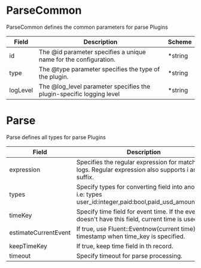# ParseCommon

ParseCommon defines the common parameters for parse Plugins


| Field | Description | Scheme |
| ----- | ----------- | ------ |
| id | The @id parameter specifies a unique name for the configuration. | *string |
| type | The @type parameter specifies the type of the plugin. | *string |
| logLevel | The @log_level parameter specifies the plugin-specific logging level | *string |
# Parse

Parse defines all types for parse Plugins


| Field | Description | Scheme |
| ----- | ----------- | ------ |
| expression | Specifies the regular expression for matching logs. Regular expression also supports i and m suffix. | *string |
| types | Specify types for converting field into another, i.e: types user_id:integer,paid:bool,paid_usd_amount:float | *string |
| timeKey | Specify time field for event time. If the event doesn't have this field, current time is used. | *string |
| estimateCurrentEvent | If true, use Fluent::Eventnow(current time) as a timestamp when time_key is specified. | *bool |
| keepTimeKey | If true, keep time field in th record. | *bool |
| timeout | Specify timeout for parse processing. | *string |
